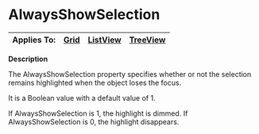 




<h1 class="heading"><span class="name">AlwaysShowSelection</span></h1>

| Applies To: | [Grid](../a-z/grid.md) | [ListView](../a-z/listview.md) | [TreeView](../a-z/treeview.md) |
| --- | --- | --- | ---  |


**Description**


The AlwaysShowSelection property specifies whether or not the selection remains highlighted when the object loses the focus.


It is a Boolean value with a default value of 1.


If AlwaysShowSelection is 1, the highlight is dimmed. If AlwaysShowSelection is 0, the highlight disappears.



